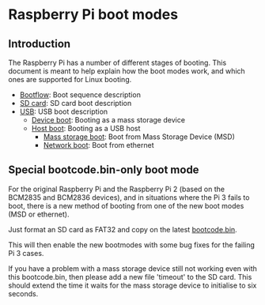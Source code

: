 # Raspberry Pi boot modes

## Introduction

The Raspberry Pi has a number of different stages of booting. This document is meant to help explain how the boot modes work, and which ones are supported for Linux booting.

* [Bootflow](bootflow.md): Boot sequence description
* [SD card](sdcard.md): SD card boot description
* [USB](usb.md): USB boot description
  * [Device boot](device.md): Booting as a mass storage device
  * [Host boot](host.md): Booting as a USB host
    * [Mass storage boot](msd.md): Boot from Mass Storage Device (MSD)
    * [Network boot](net.md): Boot from ethernet

## Special bootcode.bin-only boot mode

For the original Raspberry Pi and the Raspberry Pi 2 (based on the BCM2835 and BCM2836 devices), and in situations where the Pi 3 fails to boot, there is a new method of booting from one of the new boot modes (MSD or ethernet).

Just format an SD card as FAT32 and copy on the latest [bootcode.bin](https://github.com/raspberrypi/firmware/raw/master/boot/bootcode.bin). 

This will then enable the new bootmodes with some bug fixes for the failing Pi 3 cases.

If you have a problem with a mass storage device still not working even with this bootcode.bin, then please add a new file 'timeout' to the SD card. This should extend the time it waits for the mass storage device to initialise to six seconds.
